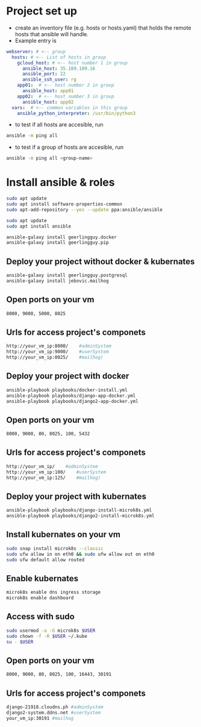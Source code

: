 # Project set up
* create an inventory file (e.g. hosts or hosts.yaml) that holds the remote hosts that ansible will handle.
* Example entry is
```yaml
webserver: # <-- group
  hosts: # <-- List of hosts in group
    gcloud_host: # <-- host number 1 in group
      ansible_host: 35.189.109.16
      ansible_port: 22
      ansible_ssh_user: rg
    app01:  # <-- host number 2 in group
      ansible_host: app01
    app02:  # <-- host number 3 in group
      ansible_host: app02
  vars:  # <-- common variables in this group
    ansible_python_interpreter: /usr/bin/python3
```
* to test if all hosts are accesible, run
```bash
ansible -m ping all
```
* to test if a group of hosts are accesible, run
```bash
ansible -m ping all <group-name>
```
# Install ansible & roles
```bash
sudo apt update
sudo apt install software-properties-common
sudo apt-add-repository --yes --update ppa:ansible/ansible

sudo apt update
sudo apt install ansible

ansible-galaxy install geerlingguy.docker
ansible-galaxy install geerlingguy.pip
```

## Deploy your project without docker & kubernates
```bash
ansible-galaxy install geerlingguy.postgresql
ansible-galaxy install jebovic.mailhog
```

## Open ports on your vm
```bash
8000, 9000, 5000, 8025
```

## Urls for access project's componets
```bash
http://your_vm_ip:8000/    #adminSystem
http://your_vm_ip:9000/    #userSystem
http://your_vm_ip:8025/    #mailhog)
```

## Deploy your project with docker
```bash
ansible-playbook playbooks/docker-install.yml
ansible-playbook playbooks/django-app-docker.yml
ansible-playbook playbooks/django2-app-docker.yml
```

## Open ports on your vm
```bash
8000, 9000, 80, 8025, 100, 5432
```

## Urls for access project's componets
```bash
http://your_vm_ip/    #adminSystem
http://your_vm_ip:100/    #userSystem
http://your_vm_ip:125/    #mailhog)
```

## Deploy your project with kubernates
```bash
ansible-playbook playbooks/django-install-microk8s.yml
ansible-playbook playbooks/django2-install-microk8s.yml
```

## Install kubernates on your vm
```bash
sudo snap install microk8s --classic
sudo ufw allow in on eth0 && sudo ufw allow out on eth0
sudo ufw default allow routed
```
## Enable kubernates
```bash
microk8s enable dns ingress storage
microk8s enable dashboard
```

## Access with sudo
```bash
sudo usermod -a -G microk8s $USER
sudo chown -f -R $USER ~/.kube
su - $USER
```

## Open ports on your vm
```bash
8000, 9000, 80, 8025, 100, 16443, 30191
```

## Urls for access project's componets
```bash
django-21918.cloudns.ph #adminSystem
django2-system.ddns.net #userSystem
your_vm_ip:30191 #mailhog
```

